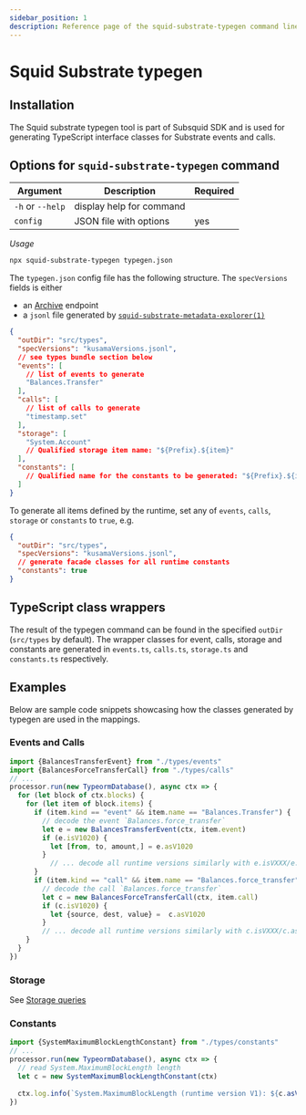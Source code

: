 ```yaml
---
sidebar_position: 1
description: Reference page of the squid-substrate-typegen command line tool
---
```


# Squid Substrate typegen

## Installation

The Squid substrate typegen tool is part of Subsquid SDK and is used for generating TypeScript interface classes for
Substrate events and calls.

## Options for `squid-substrate-typegen` command

| Argument         | Description              | Required |
| ---------------- | ------------------------ | -------- |
| `-h` or `--help` | display help for command |          |
| `config`         | JSON file with options   | yes      |

*Usage*

```bash
npx squid-substrate-typegen typegen.json
```

The `typegen.json` config file has the following structure.  The `specVersions` fields is either
 - an [Archive](/archives/) endpoint
 - a `jsonl` file generated by [`squid-substrate-metadata-explorer(1)`](https://github.com/subsquid/squid/tree/master/substrate-metadata-explorer)


```json
{
  "outDir": "src/types",
  "specVersions": "kusamaVersions.jsonl",
  // see types bundle section below
  "events": [
    // list of events to generate 
    "Balances.Transfer"
  ],
  "calls": [
    // list of calls to generate
    "timestamp.set"
  ],
  "storage": [
    "System.Account"
    // Qualified storage item name: "${Prefix}.${item}"
  ],
  "constants": [
    // Qualified name for the constants to be generated: "${Prefix}.${item}"
  ]
}
```

To generate all items defined by the runtime, set any of `events`, `calls`, `storage` or `constants` to `true`, e.g.

```json
{
  "outDir": "src/types",
  "specVersions": "kusamaVersions.jsonl",
  // generate facade classes for all runtime constants
  "constants": true
}
```



## TypeScript class wrappers

The result of the typegen command can be found in the specified `outDir` (`src/types` by default). The wrapper classes for event, calls, storage and constants are generated in `events.ts`, `calls.ts`, `storage.ts` and `constants.ts` respectively. 

## Examples

Below are sample code snippets showcasing how the classes generated by typegen are used in the mappings.

### Events and Calls

```typescript
import {BalancesTransferEvent} from "./types/events"
import {BalancesForceTransferCall} from "./types/calls"
// ...
processor.run(new TypeormDatabase(), async ctx => {
  for (let block of ctx.blocks) {
    for (let item of block.items) {
      if (item.kind == "event" && item.name == "Balances.Transfer") {
        // decode the event `Balances.force_transfer`
        let e = new BalancesTransferEvent(ctx, item.event)
        if (e.isV1020) {            
          let [from, to, amount,] = e.asV1020
        } 
          // ... decode all runtime versions similarly with e.isVXXX/e.asVXXX
      }
      if (item.kind == "call" && item.name == "Balances.force_transfer") {
        // decode the call `Balances.force_transfer`
        let c = new BalancesForceTransferCall(ctx, item.call) 
        if (c.isV1020) {
          let {source, dest, value} =  c.asV1020
        }
        // ... decode all runtime versions similarly with c.isVXXX/c.asVXXX
    }
  }
})
```

### Storage

See [Storage queries](/develop-a-squid/substrate-processor/storage-state-calls)

### Constants

```typescript
import {SystemMaximumBlockLengthConstant} from "./types/constants"
// ...
processor.run(new TypeormDatabase(), async ctx => {
  // read System.MaximumBlockLength length
  let c = new SystemMaximumBlockLengthConstant(ctx)
  
  ctx.log.info(`System.MaximumBlockLength (runtime version V1): ${c.asV1()}`)
})
```
